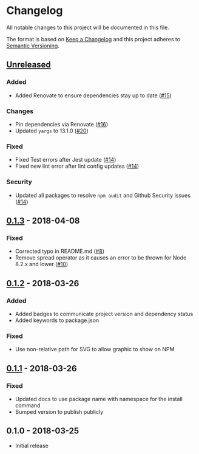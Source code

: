 # Changelog
All notable changes to this project will be documented in this file.

The format is based on [Keep a Changelog](http://keepachangelog.com/en/1.0.0/)
and this project adheres to [Semantic Versioning](http://semver.org/spec/v2.0.0.html).

## [Unreleased]

### Added

* Added Renovate to ensure dependencies stay up to date ([#15](https://github.com/CondeNast/perf-timeline-cli/issues/15))

### Changes

* Pin dependencies via Renovate ([#16](https://github.com/CondeNast/perf-timeline-cli/issues/16))
* Updated `yargs` to 13.1.0 ([#20](https://github.com/CondeNast/perf-timeline-cli/issues/20))

### Fixed

* Fixed Test errors after Jest update ([#14](https://github.com/CondeNast/perf-timeline-cli/issues/14))
* Fixed new lint error after lint config updates ([#14](https://github.com/CondeNast/perf-timeline-cli/issues/14))

### Security

* Updated all packages to resolve `npm audit` and Github Security issues ([#14](https://github.com/CondeNast/perf-timeline-cli/issues/14))

## [0.1.3] - 2018-04-08

### Fixed

* Corrected typo in README.md ([#8](https://github.com/CondeNast/perf-timeline-cli/pull/8))
* Remove spread operator as it causes an error to be thrown for Node 8.2.x and lower
([#10](https://github.com/CondeNast/perf-timeline-cli/issues/10))

## [0.1.2] - 2018-03-26

### Added

* Added badges to communicate project version and dependency status
* Added keywords to package.json

### Fixed

* Use non-relative path for SVG to allow graphic to show on NPM

## [0.1.1] - 2018-03-26

### Fixed

* Updated docs to use package name with namespace for the install command
* Bumped version to publish publicly

## 0.1.0 - 2018-03-25

* Initial release

[Unreleased]: https://github.com/CondeNast/perf-timeline/compare/0.1.3...master
[0.1.3]: https://github.com/CondeNast/perf-timeline/compare/0.1.2...0.1.3
[0.1.2]: https://github.com/CondeNast/perf-timeline/compare/0.1.1...0.1.2
[0.1.1]: https://github.com/CondeNast/perf-timeline/compare/0.1.0...0.1.1
